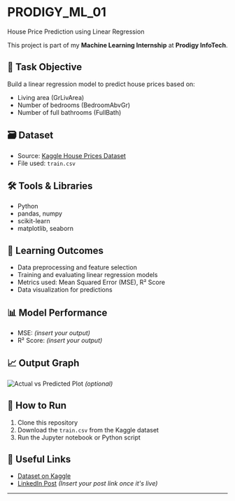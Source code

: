 # PRODIGY_ML_01

 House Price Prediction using Linear Regression

This project is part of my **Machine Learning Internship** at **Prodigy InfoTech**.

## 📌 Task Objective

Build a linear regression model to predict house prices based on:
- Living area (GrLivArea)
- Number of bedrooms (BedroomAbvGr)
- Number of full bathrooms (FullBath)

## 🗃 Dataset

- Source: [Kaggle House Prices Dataset](https://www.kaggle.com/c/house-prices-advanced-regression-techniques/data)
- File used: `train.csv`

## 🛠 Tools & Libraries

- Python
- pandas, numpy
- scikit-learn
- matplotlib, seaborn

## 🧠 Learning Outcomes

- Data preprocessing and feature selection
- Training and evaluating linear regression models
- Metrics used: Mean Squared Error (MSE), R² Score
- Data visualization for predictions

## 📊 Model Performance

- MSE: *(insert your output)*
- R² Score: *(insert your output)*

## 📈 Output Graph

![Actual vs Predicted Plot](output_plot.png) *(optional)*

## 📂 How to Run

1. Clone this repository  
2. Download the `train.csv` from the Kaggle dataset  
3. Run the Jupyter notebook or Python script

## 🔗 Useful Links

- [Dataset on Kaggle](https://www.kaggle.com/c/house-prices-advanced-regression-techniques/data)
- [LinkedIn Post](#) *(Insert your post link once it's live)*

---

